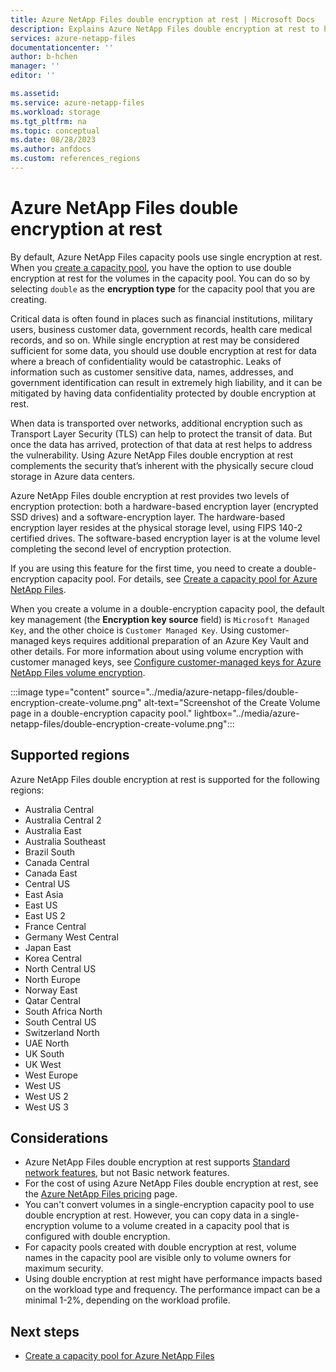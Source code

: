 ```yaml
---
title: Azure NetApp Files double encryption at rest | Microsoft Docs
description: Explains Azure NetApp Files double encryption at rest to help you use this feature.  
services: azure-netapp-files
documentationcenter: ''
author: b-hchen
manager: ''
editor: ''

ms.assetid:
ms.service: azure-netapp-files
ms.workload: storage
ms.tgt_pltfrm: na
ms.topic: conceptual
ms.date: 08/28/2023
ms.author: anfdocs
ms.custom: references_regions
---
```

# Azure NetApp Files double encryption at rest

By default, Azure NetApp Files capacity pools use single encryption at rest. When you [create a capacity pool](azure-netapp-files-set-up-capacity-pool.md#encryption_type), you have the option to use double encryption at rest for the volumes in the capacity pool. You can do so by selecting `double` as the **encryption type** for the capacity pool that you are creating.  

Critical data is often found in places such as financial institutions, military users, business customer data, government records, health care medical records, and so on.  While single encryption at rest may be considered sufficient for some data, you should use double encryption at rest for data where a breach of confidentiality would be catastrophic. Leaks of information such as customer sensitive data, names, addresses, and government identification can result in extremely high liability, and it can be mitigated by having data confidentiality protected by double encryption at rest.

When data is transported over networks, additional encryption such as Transport Layer Security (TLS) can help to protect the transit of data. But once the data has arrived, protection of that data at rest helps to address the vulnerability. Using Azure NetApp Files double encryption at rest complements the security that’s inherent with the physically secure cloud storage in Azure data centers.

Azure NetApp Files double encryption at rest provides two levels of encryption protection: both a hardware-based encryption layer (encrypted SSD drives) and a software-encryption layer. The hardware-based encryption layer resides at the physical storage level, using FIPS 140-2 certified drives. The software-based encryption layer is at the volume level completing the second level of encryption protection.

If you are using this feature for the first time, you need to create a double-encryption capacity pool. For details, see [Create a capacity pool for Azure NetApp Files](azure-netapp-files-set-up-capacity-pool.md).

When you create a volume in a double-encryption capacity pool, the default key management (the **Encryption key source** field) is `Microsoft Managed Key`, and the other choice is `Customer Managed Key`. Using customer-managed keys requires additional preparation of an Azure Key Vault and other details.  For more information about using volume encryption with customer managed keys, see [Configure customer-managed keys for Azure NetApp Files volume encryption](configure-customer-managed-keys.md).

:::image type="content" source="../media/azure-netapp-files/double-encryption-create-volume.png" alt-text="Screenshot of the Create Volume page in a double-encryption capacity pool." lightbox="../media/azure-netapp-files/double-encryption-create-volume.png":::

## Supported regions

Azure NetApp Files double encryption at rest is supported for the following regions:  

* Australia Central 
* Australia Central 2 
* Australia East  
* Australia Southeast 
* Brazil South  
* Canada Central  
* Canada East
* Central US  
* East Asia
* East US
* East US 2
* France Central  
* Germany West Central 
* Japan East  
* Korea Central 
* North Central US
* North Europe 
* Norway East 
* Qatar Central
* South Africa North 
* South Central US
* Switzerland North 
* UAE North
* UK South 
* UK West
* West Europe
* West US
* West US 2
* West US 3
 
## Considerations

* Azure NetApp Files double encryption at rest supports [Standard network features](azure-netapp-files-network-topologies.md#configurable-network-features), but not Basic network features. 
* For the cost of using Azure NetApp Files double encryption at rest, see the [Azure NetApp Files pricing](https://azure.microsoft.com/pricing/details/netapp/) page.
* You can't convert volumes in a single-encryption capacity pool to use double encryption at rest. However, you can copy data in a single-encryption volume to a volume created in a capacity pool that is configured with double encryption.  
* For capacity pools created with double encryption at rest, volume names in the capacity pool are visible only to volume owners for maximum security.
* Using double encryption at rest might have performance impacts based on the workload type and frequency. The performance impact can be a minimal 1-2%, depending on the workload profile. 

## Next steps

* [Create a capacity pool for Azure NetApp Files](azure-netapp-files-set-up-capacity-pool.md)
